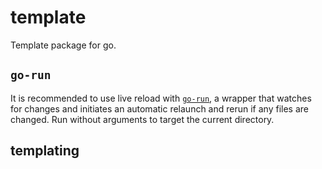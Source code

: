 # template

Template package for go.

## `go-run`

It is recommended to use live reload with [`go-run`](https://github.com/grackleclub/go-run), a wrapper that watches for changes and initiates an automatic relaunch and rerun if any files are changed. Run without arguments to target the current directory.

## templating



